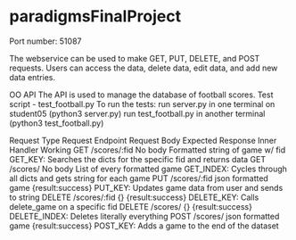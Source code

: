 # paradigmsFinalProject
Port number: 51087

The webservice can be used to make GET, PUT, DELETE, and POST requests. Users can access the data, delete data, edit data, and add new data entries.

OO API
The API is used to manage the database of football scores.
Test script - test_football.py
To run the tests:
run server.py in one terminal on student05 (python3 server.py)
run test_football.py in another terminal (python3 test_football.py)

Request Type		Request Endpoint			Request Body			Expected Response						Inner Handler Working
GET					/scores/:fid				No body					Formatted string of game w/ fid			GET_KEY: Searches the dicts for the specific fid and returns data
GET					/scores/					No body					List of every formatted game			GET_INDEX: Cycles through all dicts and gets string for each game
PUT					/scores/:fid				json formatted game		{result:success}						PUT_KEY: Updates game data from user and sends to string
DELETE				/scores/:fid				{}						{result:success}						DELETE_KEY: Calls delete_game on a specific fid
DELETE				/scores/					{}						{result:success}						DELETE_INDEX: Deletes literally everything
POST				/scores/					json formatted game		{result:success}						POST_KEY: Adds a game to the end of the dataset
